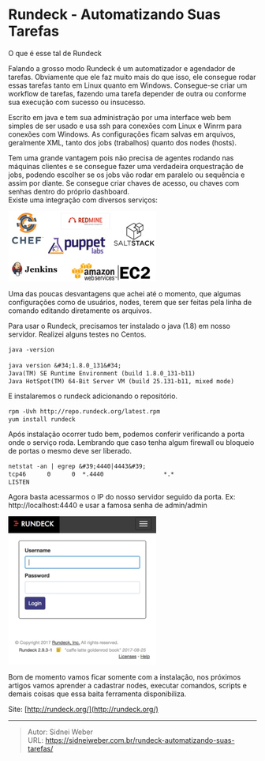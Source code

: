 # Rundeck - Automatizando Suas Tarefas


O que é esse tal de Rundeck

Falando a grosso modo Rundeck é um automatizador e agendador de tarefas. Obviamente que ele faz muito mais do que isso, ele consegue rodar essas tarefas tanto em Linux quanto em Windows. Consegue-se criar um workflow de tarefas, fazendo uma tarefa depender de outra ou conforme sua execução com sucesso ou insucesso.

Escrito em java e tem sua administração por uma interface web bem simples de ser usado e usa ssh para conexões com Linux e Winrm para conexões com Windows. As configurações ficam salvas em arquivos, geralmente XML, tanto dos jobs (trabalhos) quanto dos nodes (hosts).

Tem uma grande vantagem pois não precisa de agentes rodando nas máquinas clientes e se consegue fazer uma verdadeira orquestração de jobs, podendo escolher se os jobs vão rodar em paralelo ou sequência e assim por diante. Se consegue criar chaves de acesso, ou chaves com senhas dentro do próprio dashboard.  
Existe uma integração com diversos serviços:

![rundeck &gt;&lt;](/img/uploads/2018/04/Captura-de-tela-de-2018-04-09-21-09-32-300x142.png)

Uma das poucas desvantagens que achei até o momento, que algumas configurações como de usuários, nodes, terem que ser feitas pela linha de comando editando diretamente os arquivos.

Para usar o Rundeck, precisamos ter instalado o java (1.8) em nosso servidor. Realizei alguns testes no Centos.

```shell
java -version

java version &#34;1.8.0_131&#34;
Java(TM) SE Runtime Environment (build 1.8.0_131-b11)
Java HotSpot(TM) 64-Bit Server VM (build 25.131-b11, mixed mode)
```

E instalaremos o rundeck adicionando o repositório.

```shell
rpm -Uvh http://repo.rundeck.org/latest.rpm
yum install rundeck
```

Após instalação ocorrer tudo bem, podemos conferir verificando a porta onde o serviço roda. Lembrando que caso tenha algum firewall ou bloqueio de portas o mesmo deve ser liberado.

```shell
netstat -an | egrep &#39;4440|4443&#39;
tcp46      0      0  *.4440                 *.*                    LISTEN
```

Agora basta acessarmos o IP do nosso servidor seguido da porta. Ex: http://localhost:4440 e usar a famosa senha de admin/admin

![rundeck &gt;&lt;](/img/uploads/2018/04/1DavE3K2jDhlyPljVdaeAeQ-300x300.png)

Bom de momento vamos ficar somente com a instalação, nos próximos artigos vamos aprender a cadastrar nodes, executar comandos, scripts e demais coisas que essa baita ferramenta disponibiliza.

Site: [http://rundeck.org/](http://rundeck.org/)


---

> Autor: Sidnei Weber  
> URL: https://sidneiweber.com.br/rundeck-automatizando-suas-tarefas/  


